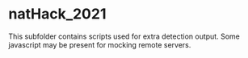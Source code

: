 # natHack_2021

This subfolder contains scripts used for extra detection output. Some javascript may be present for mocking remote servers.